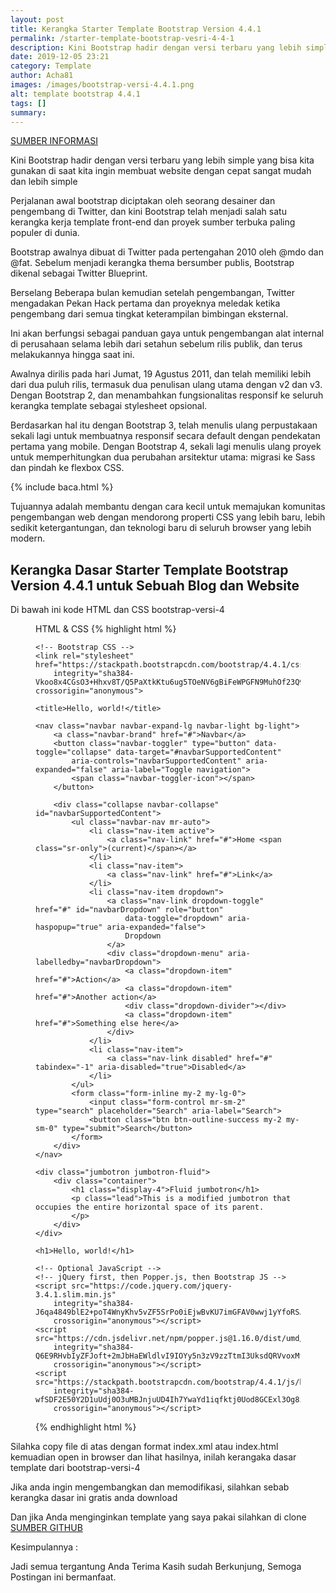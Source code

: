 ```yaml
---
layout: post
title: Kerangka Starter Template Bootstrap Version 4.4.1
permalink: /starter-template-bootstrap-vesri-4-4-1
description: Kini Bootstrap hadir dengan versi terbaru yang lebih simple yang bisa kita gunakan di saat kita ingin membuat website dengan cepat sangat mudah dan lebih simple
date: 2019-12-05 23:21
category: Template
author: Acha81
images: /images/bootstrap-versi-4.4.1.png
alt: template bootstrap 4.4.1
tags: []
summary: 
---
```

[SUMBER INFORMASI](https://getbootstrap.com/docs/4.4/about/overview/)

Kini Bootstrap hadir dengan versi terbaru yang lebih simple yang bisa kita gunakan di saat kita ingin membuat website dengan cepat sangat mudah dan lebih simple

Perjalanan awal bootstrap diciptakan oleh seorang desainer dan pengembang di Twitter, dan kini Bootstrap telah menjadi salah satu kerangka kerja template front-end dan proyek sumber terbuka paling populer di dunia.

Bootstrap awalnya dibuat di Twitter pada pertengahan 2010 oleh @mdo dan @fat. Sebelum menjadi kerangka thema bersumber publis, Bootstrap dikenal sebagai Twitter Blueprint.

Berselang Beberapa bulan kemudian setelah pengembangan, Twitter mengadakan Pekan Hack pertama dan proyeknya meledak ketika pengembang dari semua tingkat keterampilan bimbingan eksternal.

Ini akan berfungsi sebagai panduan gaya untuk pengembangan alat internal di perusahaan selama lebih dari setahun sebelum rilis publik, dan terus melakukannya hingga saat ini.

Awalnya dirilis pada hari Jumat, 19 Agustus 2011, dan telah memiliki lebih dari dua puluh rilis, termasuk dua penulisan ulang utama dengan v2 dan v3. Dengan Bootstrap 2, dan menambahkan fungsionalitas responsif ke seluruh kerangka template sebagai stylesheet opsional.

Berdasarkan hal itu dengan Bootstrap 3, telah menulis ulang perpustakaan sekali lagi untuk membuatnya responsif secara default dengan pendekatan pertama yang mobile. Dengan Bootstrap 4, sekali lagi menulis ulang proyek untuk memperhitungkan dua perubahan arsitektur utama: migrasi ke Sass dan pindah ke flexbox CSS.

{% include baca.html %}

Tujuannya adalah membantu dengan cara kecil untuk memajukan komunitas pengembangan web dengan mendorong properti CSS yang lebih baru, lebih sedikit ketergantungan, dan teknologi baru di seluruh browser yang lebih modern.

## Kerangka Dasar Starter Template Bootstrap Version 4.4.1 untuk Sebuah Blog dan Website

Di bawah ini kode HTML dan CSS bootstrap-versi-4

<figure class="highlight"><span class="code-pil"><i class="fa fa-code font-weight-bold" aria-hidden="true"></i>
    HTML &amp; CSS</span>
{% highlight html %}
<!doctype html>
<html lang="en">

<head>
    <!-- Required meta tags -->
    <meta charset="utf-8">
    <meta name="viewport" content="width=device-width, initial-scale=1, shrink-to-fit=no">

    <!-- Bootstrap CSS -->
    <link rel="stylesheet" href="https://stackpath.bootstrapcdn.com/bootstrap/4.4.1/css/bootstrap.min.css"
        integrity="sha384-Vkoo8x4CGsO3+Hhxv8T/Q5PaXtkKtu6ug5TOeNV6gBiFeWPGFN9MuhOf23Q9Ifjh" crossorigin="anonymous">

    <title>Hello, world!</title>
</head>

<body>

    <nav class="navbar navbar-expand-lg navbar-light bg-light">
        <a class="navbar-brand" href="#">Navbar</a>
        <button class="navbar-toggler" type="button" data-toggle="collapse" data-target="#navbarSupportedContent"
            aria-controls="navbarSupportedContent" aria-expanded="false" aria-label="Toggle navigation">
            <span class="navbar-toggler-icon"></span>
        </button>

        <div class="collapse navbar-collapse" id="navbarSupportedContent">
            <ul class="navbar-nav mr-auto">
                <li class="nav-item active">
                    <a class="nav-link" href="#">Home <span class="sr-only">(current)</span></a>
                </li>
                <li class="nav-item">
                    <a class="nav-link" href="#">Link</a>
                </li>
                <li class="nav-item dropdown">
                    <a class="nav-link dropdown-toggle" href="#" id="navbarDropdown" role="button"
                        data-toggle="dropdown" aria-haspopup="true" aria-expanded="false">
                        Dropdown
                    </a>
                    <div class="dropdown-menu" aria-labelledby="navbarDropdown">
                        <a class="dropdown-item" href="#">Action</a>
                        <a class="dropdown-item" href="#">Another action</a>
                        <div class="dropdown-divider"></div>
                        <a class="dropdown-item" href="#">Something else here</a>
                    </div>
                </li>
                <li class="nav-item">
                    <a class="nav-link disabled" href="#" tabindex="-1" aria-disabled="true">Disabled</a>
                </li>
            </ul>
            <form class="form-inline my-2 my-lg-0">
                <input class="form-control mr-sm-2" type="search" placeholder="Search" aria-label="Search">
                <button class="btn btn-outline-success my-2 my-sm-0" type="submit">Search</button>
            </form>
        </div>
    </nav>

    <div class="jumbotron jumbotron-fluid">
        <div class="container">
            <h1 class="display-4">Fluid jumbotron</h1>
            <p class="lead">This is a modified jumbotron that occupies the entire horizontal space of its parent.
            </p>
        </div>
    </div>

    <h1>Hello, world!</h1>

    <!-- Optional JavaScript -->
    <!-- jQuery first, then Popper.js, then Bootstrap JS -->
    <script src="https://code.jquery.com/jquery-3.4.1.slim.min.js"
        integrity="sha384-J6qa4849blE2+poT4WnyKhv5vZF5SrPo0iEjwBvKU7imGFAV0wwj1yYfoRSJoZ+n"
        crossorigin="anonymous"></script>
    <script src="https://cdn.jsdelivr.net/npm/popper.js@1.16.0/dist/umd/popper.min.js"
        integrity="sha384-Q6E9RHvbIyZFJoft+2mJbHaEWldlvI9IOYy5n3zV9zzTtmI3UksdQRVvoxMfooAo"
        crossorigin="anonymous"></script>
    <script src="https://stackpath.bootstrapcdn.com/bootstrap/4.4.1/js/bootstrap.min.js"
        integrity="sha384-wfSDF2E50Y2D1uUdj0O3uMBJnjuUD4Ih7YwaYd1iqfktj0Uod8GCExl3Og8ifwB6"
        crossorigin="anonymous"></script>
</body>

</html>
{% endhighlight html %}
</figure>

Silahka copy file di atas dengan format index.xml atau index.html kemuadian open in browser dan lihat hasilnya, inilah kerangaka dasar template dari bootstrap-versi-4

Jika anda ingin mengembangkan dan memodifikasi, silahkan sebab kerangka dasar ini gratis anda download

Dan jika Anda menginginkan template yang saya pakai silahkan di clone [SUMBER GITHUB](https://github.com/copas-seo/copas-seo.github.io)

Kesimpulannya :

Jadi semua tergantung Anda
Terima Kasih sudah Berkunjung, Semoga Postingan ini bermanfaat.
